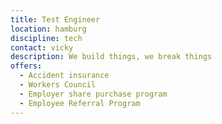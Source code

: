 ```yaml
---
title: Test Engineer
location: hamburg
discipline: tech
contact: vicky
description: We build things, we break things
offers:
  - Accident insurance
  - Workers Council
  - Employer share purchase program
  - Employee Referral Program
---
```

